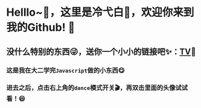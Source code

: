 # Helllo~👋，这里是冷弋白👻，欢迎你来到我的Github! 🚀
## 没什么特别的东西😜，送你一个小小的链接吧✨：[TV](lengyibai.gitee.io/tv)👾

### 这是我在大二学完`Javascript`做的小东西😋

### 进去之后，点击右上角的`dance`模式开关🎬，再双击里面的头像试试看！😆
